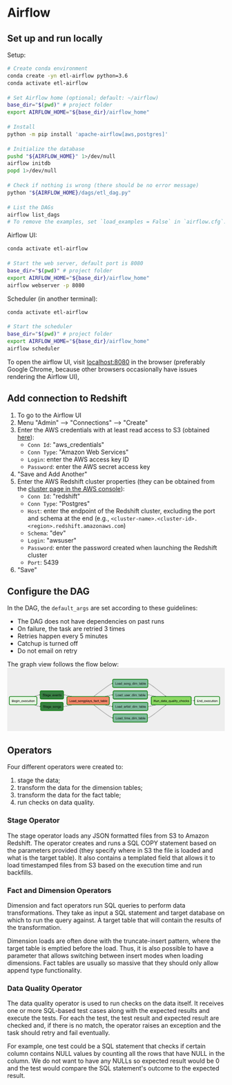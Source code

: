 # Airflow

## Set up and run locally

Setup:

```bash
# Create conda environment
conda create -yn etl-airflow python=3.6
conda activate etl-airflow

# Set Airflow home (optional; default: ~/airflow)
base_dir="$(pwd)" # project folder
export AIRFLOW_HOME="${base_dir}/airflow_home"

# Install
python -m pip install 'apache-airflow[aws,postgres]'

# Initialize the database
pushd "${AIRFLOW_HOME}" 1>/dev/null
airflow initdb
popd 1>/dev/null

# Check if nothing is wrong (there should be no error message)
python "${AIRFLOW_HOME}/dags/etl_dag.py"

# List the DAGs
airflow list_dags
# To remove the examples, set `load_examples = False` in `airflow.cfg`.
```

Airflow UI:

```bash
conda activate etl-airflow

# Start the web server, default port is 8080
base_dir="$(pwd)" # project folder
export AIRFLOW_HOME="${base_dir}/airflow_home"
airflow webserver -p 8080
```

Scheduler (in another terminal):

```bash
conda activate etl-airflow

# Start the scheduler
base_dir="$(pwd)" # project folder
export AIRFLOW_HOME="${base_dir}/airflow_home"
airflow scheduler
```

To open the airflow UI, visit <localhost:8080> in the browser (preferably Google Chrome, because
other browsers occasionally have issues rendering the Airflow UI),

## Add connection to Redshift

1. To go to the Airflow UI
1. Menu "Admin" --> "Connections" --> "Create"
1. Enter the AWS credentials with at least read access to S3 (obtained [here](aws_redshift.md#create-an-iam-user)):
   - `Conn Id`: "aws_credentials"
   - `Conn Type`: "Amazon Web Services"
   - `Login`: enter the AWS access key ID
   - `Password`: enter the AWS secret access key
1. "Save and Add Another"
1. Enter the AWS Redshift cluster properties (they can be obtained from the [cluster page in the AWS
console](https://console.aws.amazon.com/redshift/)):
   - `Conn Id`: "redshift"
   - `Conn Type`: "Postgres"
   - `Host`: enter the endpoint of the Redshift cluster, excluding the port and schema at the end
   (e.g., `<cluster-name>.<cluster-id>.<region>.redshift.amazonaws.com`)
   - `Schema`: "dev"
   - `Login`: "awsuser"
   - `Password`: enter the password created when launching the Redshift cluster
   - `Port`: 5439
1. "Save"

## Configure the DAG

In the DAG, the `default_args` are set according to these guidelines:

- The DAG does not have dependencies on past runs
- On failure, the task are retried 3 times
- Retries happen every 5 minutes
- Catchup is turned off
- Do not email on retry

The graph view follows the flow below:
![image](../img/example-dag.png)

## Operators

Four different operators were created to:

1. stage the data;
1. transform the data for the dimension tables;
1. transform the data for the fact table;
1. run checks on data quality.

### Stage Operator

The stage operator loads any JSON formatted files from S3 to Amazon Redshift. The operator creates
and runs a SQL COPY statement based on the parameters provided (they specify where in S3 the file is
loaded and what is the target table). It also contains a templated field that allows it to load
timestamped files from S3 based on the execution time and run backfills.

### Fact and Dimension Operators

Dimension and fact operators run SQL queries to perform data transformations. They take as input a
SQL statement and target database on which to run the query against. A target table that will
contain the results of the transformation.

Dimension loads are often done with the truncate-insert pattern, where the target table is emptied
before the load. Thus, it is also possible to have a parameter that allows switching between insert
modes when loading dimensions. Fact tables are usually so massive that they should only allow append
type functionality.

### Data Quality Operator

The data quality operator is used to run checks on the data itself. It receives one or more
SQL-based test cases along with the expected results and execute the tests. For each the test, the
test result and expected result are checked and, if there is no match, the operator raises an
exception and the task should retry and fail eventually.

For example, one test could be a SQL statement that checks if certain column contains NULL values by
counting all the rows that have NULL in the column. We do not want to have any NULLs so expected
result would be 0 and the test would compare the SQL statement's outcome to the expected result.
